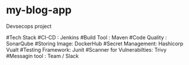 # my-blog-app
Devsecops project

#Tech Stack
#CI-CD : Jenkins
#Build Tool : Maven
#Code Quality : SonarQube
#Storing Image: DockerHub
#Secret Management: Hashicorp Vualt
#Testing Framework: Junit
#Scanner for Vulnerabilties: Trivy
#Messagin tool : Team / Slack

